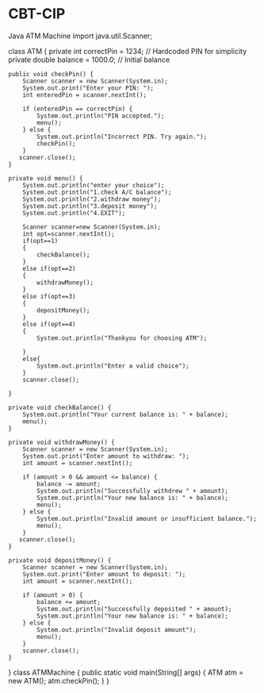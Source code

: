 # CBT-CIP
Java ATM Machine
import java.util.Scanner;

class ATM {
    private int correctPin = 1234;  // Hardcoded PIN for simplicity
    private double balance = 1000.0; // Initial balance

    public void checkPin() {
        Scanner scanner = new Scanner(System.in);
        System.out.print("Enter your PIN: ");
        int enteredPin = scanner.nextInt();

        if (enteredPin == correctPin) {
            System.out.println("PIN accepted.");
            menu();
        } else {
            System.out.println("Incorrect PIN. Try again.");
            checkPin();
        }
       scanner.close();
    }

    private void menu() {
        System.out.println("enter your choice");
        System.out.println("1.check A/C balance");
        System.out.println("2.withdraw money");
        System.out.println("3.deposit money");
        System.out.println("4.EXIT");

        Scanner scanner=new Scanner(System.in);
        int opt=scanner.nextInt();
        if(opt==1)
        {
            checkBalance();
        }
        else if(opt==2)
        {
            withdrawMoney();
        }
        else if(opt==3)
        {
            depositMoney();
        }
        else if(opt==4)
        {
            System.out.println("Thankyou for choosing ATM");
            
        }
        else{
            System.out.println("Enter a valid choice");
        }
        scanner.close();
        
    }

    private void checkBalance() {
        System.out.println("Your current balance is: " + balance);
        menu();
    }

    private void withdrawMoney() {
        Scanner scanner = new Scanner(System.in);
        System.out.print("Enter amount to withdraw: ");
        int amount = scanner.nextInt();

        if (amount > 0 && amount <= balance) {
            balance -= amount;
            System.out.println("Successfully withdrew " + amount);
            System.out.println("Your new balance is: " + balance);
            menu();
        } else {
            System.out.println("Invalid amount or insufficient balance.");
            menu();
        }
       scanner.close();
    }

    private void depositMoney() {
        Scanner scanner = new Scanner(System.in);
        System.out.print("Enter amount to deposit: ");
        int amount = scanner.nextInt();

        if (amount > 0) {
            balance += amount;
            System.out.println("Successfully deposited " + amount);
            System.out.println("Your new balance is: " + balance);
        } else {
            System.out.println("Invalid deposit amount");
            menu();
        }
        scanner.close();
    }
    
}
 class ATMMachine {
    public static void main(String[] args) {
        ATM atm = new ATM();
        atm.checkPin();
    }
}
      
     

